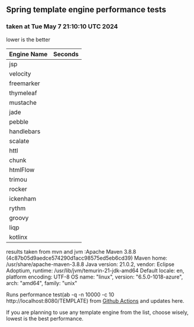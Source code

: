## Spring template engine performance tests
### taken at Tue May  7 21:10:10 UTC 2024

lower is the better
<div id="chart_div"></div>

|Engine Name | Seconds|
|------------|--------|
|jsp | |
|velocity | |
|freemarker | |
|thymeleaf | |
|mustache | |
|jade | |
|pebble | |
|handlebars | |
|scalate | |
|httl | |
|chunk | |
|htmlFlow | |
|trimou | |
|rocker | |
|ickenham | |
|rythm | |
|groovy | |
|liqp | |
|kotlinx | |

results taken from mvn and jvm :Apache Maven 3.8.8 (4c87b05d9aedce574290d1acc98575ed5eb6cd39)
Maven home: /usr/share/apache-maven-3.8.8
Java version: 21.0.2, vendor: Eclipse Adoptium, runtime: /usr/lib/jvm/temurin-21-jdk-amd64
Default locale: en, platform encoding: UTF-8
OS name: "linux", version: "6.5.0-1018-azure", arch: "amd64", family: "unix"

Runs performance test(ab -q -n 10000 -c 10 http://localhost:8080/TEMPLATE) from [Github Actions](https://github.com/ozkanpakdil/spring-comparing-template-engines/actions) and updates here.

If you are planning to use any template engine from the list, choose wisely, lowest is the best performance. 

<div id="disqus_thread"></div>
<script src="https://www.gstatic.com/charts/loader.js"></script>

<script type="text/javascript">
    /* * * CONFIGURATION VARIABLES * * */
    var disqus_shortname = 'ozkanpakdil';
    
    /* * * DON'T EDIT BELOW THIS LINE * * */
    (function() {
        var dsq = document.createElement('script'); dsq.type = 'text/javascript'; dsq.async = true;
        dsq.src = '//' + disqus_shortname + '.disqus.com/embed.js';
        (document.getElementsByTagName('head')[0] || document.getElementsByTagName('body')[0]).appendChild(dsq);
    })();
    
    google.charts.load('current', {
          packages: ['corechart'],
          callback: drawChart
        });

        const chartOptions = {
          width: 600,
          height: 600,
          annotations: {
            textStyle: {
              fontName: 'Times-Roman',
              fontSize: 10,
              bold: false,
              italic: false,
              // The color of the text.
              color: '#871b47',
              // The color of the text outline.
              auraColor: '#d799ae',
              // The transparency of the text.
              opacity: 0.8
            }
          }
        };

        function drawChart() {
          var tableRows = [];
          var results = document.getElementsByTagName('table');
          Array.prototype.forEach.call(results[0].rows, function (row) {
            var tableColumns = [];
            Array.prototype.forEach.call(row.cells, function (cell) {
              var cellText = cell.textContent || cell.innerText;
              if (parseFloat(cellText) > 20)
                return; //continue;
              switch (cell.cellIndex) {
                case 0:
                  tableColumns.push(cellText.trim());
                  break;

                default:
                  switch (row.rowIndex) {
                    case 0:
                      tableColumns.push(cellText.trim());
                      break;
                    default:
                      tableColumns.push(parseFloat(cellText));
                  }
              }
            });
            tableRows.push(tableColumns);
          });

          var data = google.visualization.arrayToDataTable(tableRows.filter(function (el) {
            return el[1] != null;
          }));
          const newDiv = document.createElement("div");
          var chart = new google.visualization.ColumnChart(newDiv);
          chart.draw(data, chartOptions);
          document.getElementById('chart_div').append(newDiv);
        }
</script>
<!-- Google tag (gtag.js) -->
<script async src="https://www.googletagmanager.com/gtag/js?id=UA-77642-34"></script>
<script>
  window.dataLayer = window.dataLayer || [];
  function gtag(){dataLayer.push(arguments);}
  gtag('js', new Date());

  gtag('config', 'UA-77642-34');
</script>


